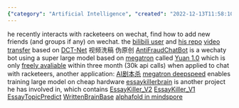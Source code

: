 ```yaml
---
{"category": "Artificial Intelligence", "created": "2022-12-13T11:58:10+00:00", "date": "2022-12-13 11:58:10", "description": "Turing-Project focuses on Artificial Intelligence and Natural Language Processing, developing innovative tools such as AntiFraudChatBot and Video Transfer. They have collaborated with technologies like Megatron, Yuan 1.0, and DCT-Net for various applications. However, their work is only accessible for a limited time before restrictions are applied.", "modified": "2022-12-17T01:23:30+08:00", "tags": ["AI", "NLP", "Turing-Project", "AntiFraudChatBot", "Video Transfer", "Megatron", "Yuan 1.0", "DCT-Net"], "title": "turing-project and his works on AI and NLP"}
---
```

he recently interacts with racketeers on wechat, find how to add new friends (and groups if any) on wechat.
the [bilibili user](https://space.bilibili.com/371846699) and [his repo](https://github.com/youngfish42?tab=repositories)
[video transfer](https://github.com/Turing-Project/AI-Video-Transfer) based on [DCT-Net](https://github.com/menyifang/DCT-Net) 视频洗稿 伪原创
[AntiFraudChatBot](https://github.com/Turing-Project/AntiFraudChatBot) is a wechaty bot using a super large model based on [megatron](https://github.com/NVIDIA/Megatron-LM) called [Yuan 1.0](https://github.com/Shawn-Inspur/Yuan-1.0) which is only [freely avaliable](https://air.inspur.com/home) within three month (30k api calls) when applied to chat with racketeers, another application: [AI剧本杀](https://github.com/bigbrother666sh/shezhangbujianle)
[megatron deepspeed](https://github.com/bigscience-workshop/Megatron-DeepSpeed) enables training large model on cheap hardware
[essaykillerbrain](https://github.com/EssayKillerBrain) is another project he has involved in, which contains [EssayKiller_V2](https://github.com/EssayKillerBrain/EssayKiller_V2) [EssayKiller_V1](https://github.com/EssayKillerBrain/EssayKiller_V1) [EssayTopicPredict](https://github.com/EssayKillerBrain/EssayTopicPredict) [WrittenBrainBase](https://github.com/EssayKillerBrain/WritterBrainBase)
[alphafold in mindspore](https://github.com/Tssck/AlphaFold2-Chinese)